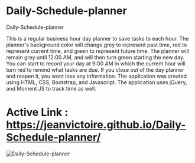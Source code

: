 # Daily-Schedule-planner

Daily-Schedule-planner

This is a regular business hour day planner to save tasks to each hour. The planner's background color will change grey to represent past time, red to represent current time, and green to represent future time. The planner will remain grey until 12:00 AM, and will then turn green starting the new day. You can start to record your day at 9:00 AM in which the current hour will turn red to remind what tasks are due. If you close out of the day planner and reopen it, you wont lose any information.
The application was created using HTML, CSS, Bootstrap, and Javascript. The application uses jQuery, and Moment JS to track time as well.

# Active Link : https://jeanvictoire.github.io/Daily-Schedule-planner/

![Daily-Schedule-planner](https://user-images.githubusercontent.com/100246393/168653258-bffefe24-634d-43a3-b58e-6967ec7c672c.png)
